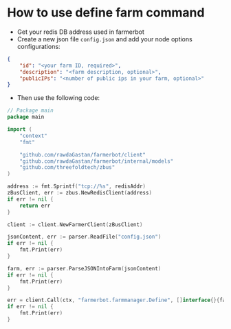 # How to use define farm command

-   Get your redis DB address used in farmerbot
-   Create a new json file `config.json` and add your node options configurations:

```json
{
    "id": "<your farm ID, required>",
    "description": "<farm description, optional>",
    "publicIPs": "<number of public ips in your farm, optional>"
}
```

-   Then use the following code:

```go
// Package main
package main

import (
    "context"
    "fmt"   

    "github.com/rawdaGastan/farmerbot/client"
    "github.com/rawdaGastan/farmerbot/internal/models"
    "github.com/threefoldtech/zbus"
)

address := fmt.Sprintf("tcp://%s", redisAddr)
zBusClient, err := zbus.NewRedisClient(address)
if err != nil {
    return err
}

client := client.NewFarmerClient(zBusClient)

jsonContent, err := parser.ReadFile("config.json")
if err != nil {
    fmt.Print(err)
}

farm, err := parser.ParseJSONIntoFarm(jsonContent)
if err != nil {
    fmt.Print(err)
}

err = client.Call(ctx, "farmerbot.farmmanager.Define", []interface{}{farm}, &err)
if err != nil {
    fmt.Print(err)
}
```
